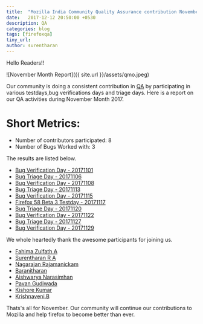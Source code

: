 ```yaml
---
title:  "Mozilla India Community Quality Assurance contribution November 2017"
date:   2017-12-12 20:50:00 +0530
description: QA
categories: blog
tags: [firefoxqa]
tiny_url:
author: surentharan
---
```


Hello Readers!!

![November Month Report]({{ site.url }}/assets/qmo.jpeg)

Our community is doing a consistent contribution in [QA](http://quality.mozilla.org/) by participating in various testdays,bug verifications days and triage days. Here is a report on our QA activities during November Month 2017.

Short Metrics:
=============
- Number of contributors participated: 8
- Number of Bugs Worked with: 3


The results are listed below.

- [Bug Verification Day - 20171101](https://public.etherpad-mozilla.org/p/MozillaIN_QA_Bug_Verification_Day_20171101)
- [Bug Triage Day - 20171106](https://public.etherpad-mozilla.org/p/MozillaIN_QA_Bug_Triage_Day_20171106)
- [Bug Verification Day - 20171108](https://public.etherpad-mozilla.org/p/MozillaIN_QA_Bug_Verification_Day_20171108)
- [Bug Triage Day - 20171113](https://public.etherpad-mozilla.org/p/MozillaIN_QA_Bug_Triage_Day_20171113)
- [Bug Verification Day - 20171115](https://public.etherpad-mozilla.org/p/MozillaIN_QA_Bug_Verification_Day_20171115)
- [Firefox 58 Beta 3 Testday - 20171117](https://quality.mozilla.org/2017/11/firefox-58-beta-3-testday-results/)
- [Bug Triage Day - 20171120](https://public.etherpad-mozilla.org/p/MozillaIN_QA_Bug_Triage_Day_20171120)
- [Bug Verification Day - 20171122](https://public.etherpad-mozilla.org/p/MozillaIN_QA_Bug_Verification_Day_20171122)
- [Bug Triage Day - 20171127](https://public.etherpad-mozilla.org/p/MozillaIN_QA_Bug_Triage_Day_20171127)
- [Bug Verification Day - 20171129](https://public.etherpad-mozilla.org/p/MozillaIN_QA_Bug_Verification_Day_20171129)


We whole heartedly thank the awesome participants for joining us.

- [Fahima Zulfath A](https://twitter.com/FahimaZulfath)
- [Surentharan R A](https://twitter.com/surentharan7)
- [Nagarajan Rajamanickam](https://twitter.com/)
- [Baranitharan](https://twitter.com/baranicool)
- [Aishwarya Narasimhan](https://twitter.com/)
- [Pavan Gudiwada](https://twitter.com/)
- [Kishore Kumar](https://twitter.com/)
- [Krishnaveni.B](https://twitter.com/venikrishbm)

Thats's all for November. 
Our community will continue our contributions to Mozilla and help firefox to become better than ever.
